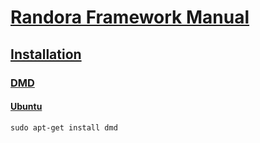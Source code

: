 # [Randora Framework Manual](/README.md)

## [Installation](/manual/installation/README.md)

### [DMD](/manual/installation/dmd/README.md)

#### [Ubuntu](/manual/installation/dmd/ubuntu/README.md)

    sudo apt-get install dmd
